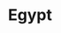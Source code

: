 ---
title: Egypt
crosslinks:
- autotldr
- islam
- AskReddit
- pics
- ancientegypt
- ExCopticOrthodox
- REEEEEE
- the
- Turkey
- soccer
- Psychonaut
- Izlam
- worldpolitics
- TurkicHistory
- NetflixViaVPN
- Drama
- patientgamers
- FULLCOMMUNISM
- PiratedGames
- Anxiety
---